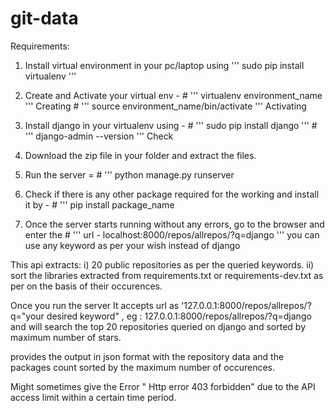 # git-data
Requirements:
  1) Install virtual environment in your pc/laptop using ''' sudo pip install virtualenv '''
  2) Create and Activate your virtual env  -  # '''   virtualenv environment_name '''   Creating
                                              # '''   source environment_name/bin/activate '''   Activating
  3) Install django in your virtualenv using - # ''' sudo pip install django  '''
                                                # ''' django-admin  --version '''   Check
                                                
  4) Download the zip file in your folder and extract the files.
  5) Run the server  = # ''' python manage.py runserver
  6) Check if there is any other package required for the working and install it by - # ''' pip install package_name  
  7) Once the server starts running without any errors, go to the browser and enter the 
          # ''' url - localhost:8000/repos/allrepos/?q=django '''   you can use any keyword as per your wish instead of django
 
 

This api extracts: 
  i) 20 public repositories as per the queried keywords.
  ii) sort the libraries extracted from requirements.txt or requirements-dev.txt as per on the basis of their occurences.
  
Once you run the server
It accepts url as '127.0.0.1:8000/repos/allrepos/?q="your desired keyword" , eg : 127.0.0.1:8000/repos/allrepos/?q=django 
and will search the top 20 repositories queried on django and sorted by maximum number of stars.

provides the output in json format with the repository data and the packages count sorted by the maximum number of occurences.

Might sometimes give the Error " Http error 403 forbidden" due to the API access limit within a certain time period. 
